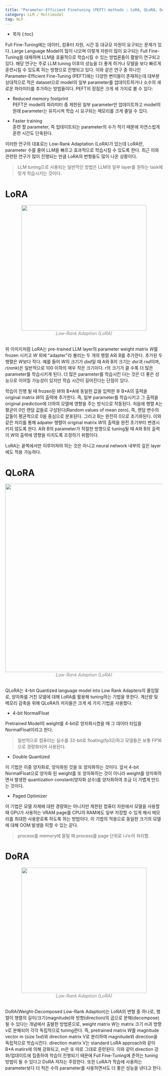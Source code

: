 ```yaml
---
title: "Parameter-Efficient Finetuning (PEFT) methods : LoRA, QLoRA, DoRA"
category: LLM / Multimodal
tag: NLP
---
```








* 목차
{:toc}







Full Fine-Tuning에는 데이터, 컴퓨터 자원, 시간 등 대규모 자원이 요구되는 문제가 있다. Large Language Model이 많이 나오며 이렇게 자원이 많이 요구되는 Full Fine-Tuning을 대체하며 LLM을 효율적으로 학습시킬 수 있는 방법론들이 활발이 연구되고 있다. 해당 연구는 주로 LLM tuning 이후의 성능을 더 좋게 하거나 모델을 보다 빠르게 훈련시킬 수 있도록 하는 방향으로 진행되고 있다. 이와 같은 연구 중 하나인 Parameter-Efficient Fine-Tuning (PEFT)에는 다양한 변이들이 존재하는데 대부분 상대적으로 적은 dataset으로 model의 일부 parameter를 업데이트하거나 소수의 새로운 파라미터를 추가하는 방법들이다. PEFT의 장점은 크게 세 가지로 볼 수 있다:

- Reduced memory footprint<br>
   PEFT은 model의 파라미터 중 제한된 일부 parameter만 업데이트하고 model의 원래 parameter는 유지시켜 학습 시 요구되는 메모리를 크게 줄일 수 있다.

- Faster training<br>
   훈련 할 parameter, 즉 업데이트되는 parameter의 수가 적기 때문에 자연스럽게 훈련 시간도 단축된다.


이러한 연구의 대표로는 Low-Rank Adaptation (LoRA)가 있는데 LoRA란, parameter 수를 줄여 LLM을 빠르고 효과적으로 학습시킬 수 있도록 한다. 최근 이와 관련된 연구가 많이 진행되는 만큼 LoRA의 변형들도 많이 나온 상황이다. 

> LLM tuning으로 사용되는 일반적인 방법은 LLM의 일부 layer를 원하는 task에 맞게 학습시키는 것이다.

# LoRA

<center><img width="400" src="https://github.com/finddme/finddme.github.io/assets/53667002/87e0634d-0680-48b7-a751-84cd8c098886"></center>
<center><em style="color:gray;">Low-Rank Adaption (LoRA)</em></center><br>

위 이미지처럼 LoRA는 pre-trained LLM layer의 parameter weight matrix $W$를 frozen 시키고 $W$ 외에 "adapter"라 불리는 두 개의 행렬 A와 B를 추가한다. 추가된 두 행렬은 $W$보다 작다. 예를 들어 $W$의 크기가 $d x d$일 때 A와 B의 크기는 $d x r$과 $r x d$이며, $r$($rank$)은 일반적으로 100 이하의 매우 작은 크기이다. $r$의 크기가 클 수록 더 많은 parameter를 학습시키게 된다. 더 많은 parameter를 학습시킨 다는 것은 더 좋은 성능으로 이어질 가능성이 있지만 학습 시간이 길어진다는 단점이 있다. 

학습이 진행 될 때 frozen된 $W$와 B\*A에 동일한 값을 입력한 후 B\*A의 출력을 original matrix $W$의 출력에 추가한다. 즉, 일부 parameter를 학습시키고 그 출력을 original prediction에 더하여 모델에 영향을 주는 방식으로 작동된다. 처음에 행렬 A는 평균이 0인 랜덤 값들로 구성된다(Random values of mean zero). 즉, 랜덤 변수의 값들이 평균적으로 0을 중심으로 분포된다. 그리고 B는 완전히 0으로 초기화된다. 이와 같은 처리를 통해 adpater 행렬이 original matrix $W$의 출력을 완전 초기부터 변경시키지 않도록 한다. A와 B의 parameter가 적절한 방향으로 tuning될 때 A와 B의 출력이 $W$의 출력에 영향을 미치도록 조정하기 위함이다. 

LoRA는 끝쪽에서만 이루어져야 하는 것은 아니고 neural network 내부의 깊은 layer에도 적용 가능하다.

# QLoRA

<center><img width="600" src="https://github.com/finddme/finddme.github.io/assets/53667002/f3978e20-6572-41c7-aa3d-471c9f07d4bb"></center>
<center><em style="color:gray;">Low-Rank Adaption (LoRA)</em></center><br>

QLoRA는 4-bit Quantized language model into Low Rank Adapters의 줄임말로, 양자화를 거친 모델에 대해 LoRA를 활용해 tuning하는 기법을 뜻한다. 계산량 및 메모리 감축을 위해 QLoRA의 저자들은 크게 세 가지 기법을 사용했다.

- 4-bit NormalFloat
  
Pretrained Model의 weight를 4-bit로 양자화시켰을 때 그 데이터 타입을 NormalFloat이라고 한다.

> 일반적으로 컴퓨터는 실수를 32-bit로 floating(fp32)하고 모델들은 보통 FP16으로 경량화되어 사용된다.

- Double Quantized

이 기법은 이중 양자화로, 양자화된 것을 또 양자화하는 것이다. 앞서 4-bit NormalFloat으로 양자화 된 weight를 또 양자화하는 것이 아니라 weight를 양자화하면서 발생한 quantization constant(양자화 상수)를 양자화하여 조금 더 가볍게 만드는 것이다.

- Paged Optimizer

이 기법은 모델 자체에 대한 경량화는 아니지만 제한된 컴퓨터 자원에서 모델을 사용할 때 GPU가 사용하는 VRAM page를 CPU의 RAM에도 일부 저장할 수 있게 해서 메모리를 최대한 사용핟로록 하도록 하는 방법이다. 이 기법의 적용으로 동일한 크기의 모델에 대해 OOM 발생을 피할 수 있는  같다.

> process를 memory에 올릴 때 process를 page 단위로 나누어 처리함.


# DoRA

<center><img width="400" src="https://github.com/finddme/finddme.github.io/assets/53667002/1269df50-6c25-4d26-a605-de98c19ef4b9"></center>
<center><em style="color:gray;">Low-Rank Adaption (LoRA)</em></center><br>

DoRA(Weight-Decomposed Low-Rank Adaption)는 LoRA의 변형 중 하나로, 행렬이 행렬의 길이/크기(magnitude)와 방향(direction)의 곱으로 분해(decompose)될 수 있다는 개념에서 출발한 방법론으로, weight matrix $W$는 matrix 크기 m과 방향 v로 분해되어 각각 독립적으로 tuning한다. 즉, pretrained matrix $W$를 magnitude vector m (size $1xd$)와 direction matrix V로 분리하여 magnitude와 direction을 독립적으로 학습시킨다. direction matrix V는 standard LoRA approach와 같이 B\*A matirx에 의해 강화되고, m은 또 따로 그대로 훈련된다. 이와 같이 direction 강화/업데이트에 집중하여 학습이 진행되기 때문에 Full Fine-Tuning에 준하는 tuning 방법이 될 수 있다고 DoRA 저자는 주장한다. 또한 LoRA가 학습에 사용하는 parameter보다 더 적은 수의 parameter를 사용하면서도 더 좋은 성능을 낸다고 한다. 

